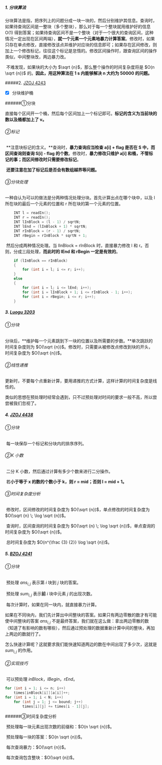 ##### 1. 分块算法

​	分块算法是指，把序列上的问题分成一块一块的，然后分别维护其信息。查询时，如果待查询区间是一整块（多个整块），那么对于每一个整块就用维护好的信息 O(1) 得到答案；如果待查询区间不是一个整块（对于一个很大的查询区间，这种情况一定出现在区间两端），**就一个元素一个元素地暴力计算答案**。修改时，如果只存在单点修改，直接修改该点并维护对应块的信息即可；如果存在区间修改，则加上一个修改标记，往往这个标记是怠惰的。修改区间操作时，跟查询区间的操作类似，中间整块改，两边暴力改。

​	不难发现，如果块的大小为 $\sqrt {n}$，那么整个操作的时间复杂度将是 $O(n \sqrt {n})$ 的。**因此，用这种算法在 1 s 内能够解决 n 大约为 50000 的问题。**

#####2. [JZOJ 4243](https://jzoj.net/senior/#main/show/4243)

- [x] 分块维护桶

######①分块

​	直接每个区间开一个桶，然后每个区间加上一个标记即可。**标记的含义为当前块的数以及桶都加上了 v。**

###### ②标记

​	**注意块标记的含义。**查询时，**暴力查询应当检查 a[i] + flag 是否在 S 中，而区间查询则查询 S[i] - flag 的个数**。修改时，**暴力修改只维护 a[i] 和桶，不管标记的事；而区间修改时只需要修改标记**。

​	**还要注意在加了标记后是否会有数组越界等问题。**

###### ③分块处理

​	一种自认为可以的做法是分两种情况处理分块。首先计算出点在哪个块中，以及 l 所在块的最后一个元素的位置和 r 所在块的第一个元素的位置。

```c++
	INT l = readIn();
	INT r = readIn();
	INT lInBlock = (l - 1) / sqrtN;
	INT lEnd = (lInBlock + 1) * sqrtN;
	INT rInBlock = (r - 1) / sqrtN;
	INT rBegin = rInBlock * sqrtN + 1;
```

​	然后分成两种情况处理。当 lInBlock = rInBlock 时，直接暴力修改 l 和 r。否则，分成三段处理，**而此时的 lEnd 和 rBegin 一定是有效的**。

```c++
	if (lInBlock == rInBlock)
	{
		for (int i = l; i <= r; i++);
	}
	else
	{
		for (int i = l; i <= lEnd; i++);
		for (int i = lInBlock + 1; i <= rInBlock - 1; i++);
		for (int i = rBegin; i <= r; i++);
	}
```

##### 3. [Luogu 3203](https://www.luogu.org/problemnew/show/3203)

###### ①分块

​	分块后，**维护每一个元素跳到下一块的位置以及所需要的步数。**单次跳跃的时间复杂度则为 $O(\sqrt {n})$。修改时，只需要从被修改点修改到块的开头，时间复杂度为 $O(\sqrt {n})$。

###### ②线性递推

​	更新时，不要每个点重新计算，要用递推的方式计算，这样计算的时间复杂度是线性的。

​	类似的思想在预处理时经常会遇到，只不过预处理对时间的要求一般不高，所以尝尝被我们忽视了。

##### 4. [JZOJ 4438](https://jzoj.net/senior/#main/show/4438)

###### ①分块

​	每一块保存一个标记和分块内的排序序列。

###### ②K 小数

​	二分 K 小数，然后通过计算有多少个数来进行二分操作。

​	若**小于等于 x 的数的个数小于 k，则 r = mid；否则 l = mid + 1。**

###### ③时间复杂度分析

​	修改时，区间修改的时间复杂度为 $O(\sqrt {n})$，单点修改的时间复杂度为 $O(\sqrt {n} \; \log \sqrt {n})$。

​	查询时，区间查询的时间复杂度为 $O(\sqrt {n} \; \log \sqrt {n})$，单点查询的时间复杂度为 $O(\sqrt {n})$。

​	总时间复杂度为 $O(n^{\frac {3} {2}} \log \sqrt {n})$。

##### 5. [BZOJ 4241](http://www.lydsy.com/JudgeOnline/problem.php?id=4241) 

###### ①分块

​	预处理 $ans_{i, j}$ 表示第 $i$ 块到 $j$ 块的答案。

​	预处理 $sum_{i, j}$ 表示**前** $i$ 块中元素 $j$ 的出现次数。

​	每次计算时，如果在同一块内，就直接暴力计算。

​	如果在不同块内，我们先计算出中间整块的答案。如果只有两边零散的数才有可能使中间整块的答案 $ans_{i, j}$ 不是最终答案，我们就在这么做：拿出两边零散的数（知道了有影响的数有哪些），然后通过预处理的数据重新计算中间的整块，再加上两边的数就行了。

​	怎么快速计算呢？这就要求我们能快速知道两边的数在中间出现了多少次，这就是 $sum_{i, j}$ 的作用。

###### ②实现技巧

​	可以预处理 $inBlock$，$lBegin$，$rEnd$。

```c++
for (int i = 1; i <= n; i++)
	times[inBlock[i]][a[i]]++;
for (int i = 1; i < N; i++)
	for (int j = 1; j <= bound; j++)
		times[i][j] += times[i - 1][j];
```

######③时间复杂度分析

​	预处理每一块元素出现次数的前缀和：$O(n \sqrt {n})$。

​	预处理每一块的答案：$O(n \sqrt {n})$。

​	每次查询暴力：$O(\sqrt {n})$。

​	每次查询包含整块：$O(\sqrt {n})$。